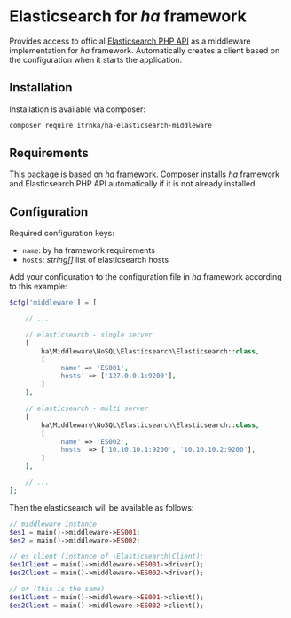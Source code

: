 # Elasticsearch for *ha* framework

Provides access to official [Elasticsearch PHP API](https://github.com/elastic/elasticsearch-php) as a middleware implementation for *ha* framework. Automatically creates a client based on the configuration when it starts the application.

## Installation

Installation is available via composer:

```bash
composer require itrnka/ha-elasticsearch-middleware
```

## Requirements

This package is based on [*ha* framework](https://github.com/itrnka/ha-framework). Composer installs *ha* framework and Elasticsearch PHP API automatically if it is not already installed.

## Configuration

Required configuration keys:

- `name`: by ha framework requirements
- `hosts`: *string[]* list of elasticsearch hosts

Add your configuration to the configuration file in *ha* framework according to this example:

```php
$cfg['middleware'] = [

    // ...

    // elasticsearch - single server
    [
        ha\Middleware\NoSQL\Elasticsearch\Elasticsearch::class,
        [
            'name' => 'ES001',
            'hosts' => ['127.0.0.1:9200'],
        ]
    ],

    // elasticsearch - multi server
    [
        ha\Middleware\NoSQL\Elasticsearch\Elasticsearch::class,
        [
            'name' => 'ES002',
            'hosts' => ['10.10.10.1:9200', '10.10.10.2:9200'],
        ]
    ],

    // ...
];
```

Then the elasticsearch will be available as follows:

```php
// middleware instance
$es1 = main()->middleware->ES001;
$es2 = main()->middleware->ES002;

// es client (instance of \Elasticsearch\Client):
$es1Client = main()->middleware->ES001->driver();
$es2Client = main()->middleware->ES002->driver();

// or (this is the same)
$es1Client = main()->middleware->ES001->client();
$es2Client = main()->middleware->ES002->client();
```